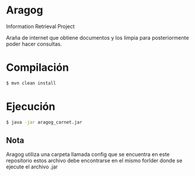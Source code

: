 # Aragog
Information Retrieval Project

Araña de internet que obtiene documentos y los limpia para posteriormente poder hacer consultas.

# Compilación
```bash
$ mvn clean install
```
# Ejecución
```bash
$ java -jar aragog_carnet.jar
```
## Nota
Aragog utiliza una carpeta llamada config que se encuentra en este repositorio estos archivo debe encontrarse en el mismo forlder donde se ejecute el archivo .jar